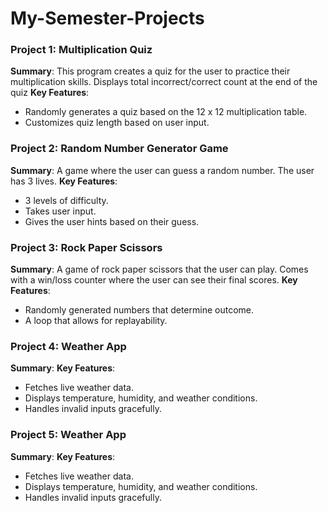 # My-Semester-Projects

### Project 1: Multiplication Quiz  
**Summary**: This program creates a quiz for the user to practice their multiplication skills. Displays total incorrect/correct count at the end of the quiz
**Key Features**: 
- Randomly generates a quiz based on the 12 x 12 multiplication table. 
- Customizes quiz length based on user input. 

### Project 2: Random Number Generator Game
**Summary**: A game where the user can guess a random number. The user has 3 lives. 
**Key Features**: 
- 3 levels of difficulty.
- Takes user input. 
- Gives the user hints based on their guess.  

### Project 3: Rock Paper Scissors
**Summary**: A game of rock paper scissors that the user can play. Comes with a win/loss counter where the user can see their final scores.
**Key Features**: 
- Randomly generated numbers that determine outcome.
- A loop that allows for replayability.

### Project 4: Weather App 
**Summary**: 
**Key Features**: 
- Fetches live weather data.
- Displays temperature, humidity, and weather conditions. 
- Handles invalid inputs gracefully.  

### Project 5: Weather App 
**Summary**: 
**Key Features**: 
- Fetches live weather data.
- Displays temperature, humidity, and weather conditions. 
- Handles invalid inputs gracefully.  

